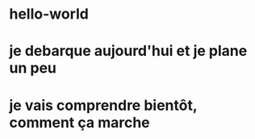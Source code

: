 # hello-world
# je debarque aujourd'hui et je plane un peu
# je vais comprendre bientôt, comment ça marche
